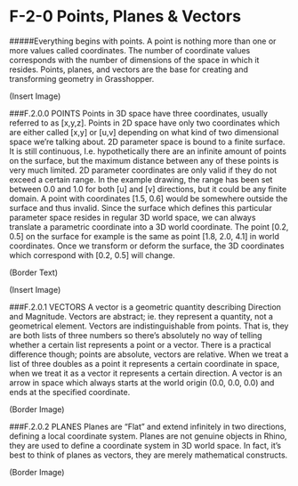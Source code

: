# F-2-0 Points, Planes & Vectors

#####Everything begins with points. A point is nothing more than one or more values called coordinates. The number of coordinate values corresponds with the number of dimensions of the space in which it resides. Points, planes, and vectors are the base for creating and transforming geometry in Grasshopper.

(Insert Image)

###F.2.0.0 POINTS
Points in 3D space have three coordinates, usually referred to as [x,y,z]. Points in 2D space have only two coordinates which are either called [x,y] or [u,v] depending on what kind of two dimensional space we’re talking about.
2D parameter space is bound to a finite surface. It is still continuous, I.e. hypothetically there are an infinite amount of points on the surface, but the maximum distance between any of these points is very much limited. 2D parameter coordinates are only valid if they do not exceed a certain range. In the example drawing, the range has been set between 0.0 and 1.0 for both [u] and [v] directions, but it could be any finite domain. A point with coordinates [1.5, 0.6] would be somewhere outside the surface and thus invalid.
Since the surface which defines this particular parameter space resides in regular 3D world space, we can always translate a parametric coordinate into a 3D world coordinate. The point [0.2, 0.5] on the surface for example is the same as point [1.8, 2.0, 4.1] in world coordinates. Once we transform or deform the surface, the 3D coordinates which correspond with [0.2, 0.5] will change.

(Border Text)

(Insert Image)

###F.2.0.1 VECTORS
A vector is a geometric quantity describing Direction and Magnitude.
Vectors are abstract; ie. they represent a quantity, not a geometrical element.
Vectors are indistinguishable from points. That is, they are both lists of three numbers so there’s absolutely no way of telling whether a certain list represents a point or a vector. There is a practical difference though; points are absolute, vectors are relative. When we treat a list of three doubles as a point it represents a certain coordinate in space, when we treat it as a vector it represents a certain direction. A vector is an arrow in space which always starts at the world origin (0.0, 0.0, 0.0) and ends at the specified coordinate.

(Border Image)

###F.2.0.2 PLANES
Planes are “Flat” and extend infinitely in two directions, defining a local coordinate system. Planes are not genuine objects in Rhino, they are used to define a coordinate system in 3D world space. In fact, it’s best to think of planes as vectors, they are merely mathematical constructs.

(Border Image)
